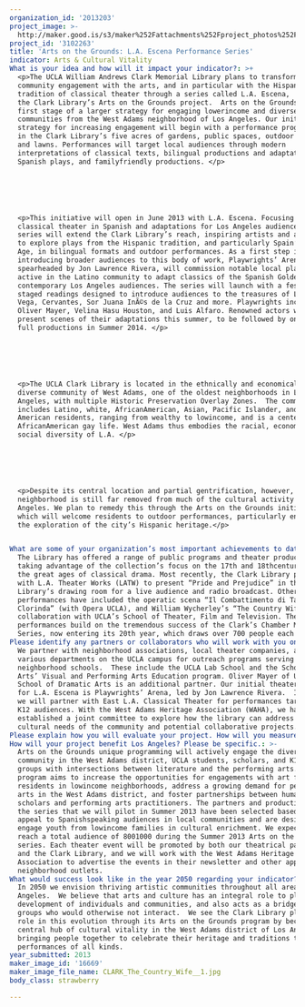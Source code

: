 ```yaml
---
organization_id: '2013203'
project_image: >-
  http://maker.good.is/s3/maker%252Fattachments%252Fproject_photos%252Fimages%252F16669%252Fdisplay%252FCLARK_The_Country_Wife__1.jpg=c570x385
project_id: '3102263'
title: 'Arts on the Grounds: L.A. Escena Performance Series'
indicator: Arts & Cultural Vitality
What is your idea and how will it impact your indicator?: >+
  <p>The UCLA William Andrews Clark Memorial Library plans to transform
  community engagement with the arts, and in particular with the Hispanic
  tradition of classical theater through a series called L.A. Escena,  part of
  the Clark Library’s Arts on the Grounds project.  Arts on the Grounds is the
  first stage of a larger strategy for engaging lowerincome and diverse
  communities from the West Adams neighborhood of Los Angeles. Our initial
  strategy for increasing engagement will begin with a performance program set
  in the Clark Library’s five acres of gardens, public spaces, outdoor “rooms,”
  and lawns. Performances will target local audiences through modern
  interpretations of classical texts, bilingual productions and adaptations of
  Spanish plays, and familyfriendly productions. </p>






  <p>This initiative will open in June 2013 with L.A. Escena. Focusing on
  classical theater in Spanish and adaptations for Los Angeles audiences, this
  series will extend the Clark Library’s reach, inspiring artists and audiences
  to explore plays from the Hispanic tradition, and particularly Spain’s Golden
  Age, in bilingual formats and outdoor performances. As a first step in
  introducing broader audiences to this body of work, Playwrights’ Arena,
  spearheaded by Jon Lawrence Rivera, will commission notable local playwrights
  active in the Latino community to adapt classics of the Spanish Golden Age for
  contemporary Los Angeles audiences. The series will launch with a festival of
  staged readings designed to introduce audiences to the treasures of Lope de
  Vega, Cervantes, Sor Juana InÃ©s de la Cruz and more. Playwrights include
  Oliver Mayer, Velina Hasu Houston, and Luis Alfaro. Renowned actors will
  present scenes of their adaptations this summer, to be followed by one or more
  full productions in Summer 2014. </p>






  <p>The UCLA Clark Library is located in the ethnically and economically
  diverse community of West Adams, one of the oldest neighborhoods in Los
  Angeles, with multiple Historic Preservation Overlay Zones.  The community
  includes Latino, white, AfricanAmerican, Asian, Pacific Islander, and Native
  American residents, ranging from wealthy to lowincome, and is a center of
  AfricanAmerican gay life. West Adams thus embodies the racial, economic and
  social diversity of L.A. </p>






  <p>Despite its central location and partial gentrification, however, the
  neighborhood is still far removed from much of the cultural activity in Los
  Angeles. We plan to remedy this through the Arts on the Grounds initiative
  which will welcome residents to outdoor performances, particularly encouraging
  the exploration of the city’s Hispanic heritage.</p>


What are some of your organization’s most important achievements to date?: >-
  The Library has offered a range of public programs and theater productions,
  taking advantage of the collection’s focus on the 17th and 18thcentury, one of
  the great ages of classical drama. Most recently, the Clark Library partnered
  with L.A. Theater Works (LATW) to present “Pride and Prejudice” in the
  Library’s drawing room for a live audience and radio broadcast. Other indoor
  performances have included the operatic scena “Il Combattimento di Tancredi e
  Clorinda” (with Opera UCLA), and William Wycherley’s “The Country Wife” in
  collaboration with UCLA’s School of Theater, Film and Television. Theater
  performances build on the tremendous success of the Clark’s Chamber Music
  Series, now entering its 20th year, which draws over 700 people each year. 
Please identify any partners or collaborators who will work with you on this project.: >-
  We partner with neighborhood associations, local theater companies, and
  various departments on the UCLA campus for outreach programs serving
  neighborhood schools.  These include the UCLA Lab School and the School of the
  Arts’ Visual and Performing Arts Education program. Oliver Mayer of USC’s
  School of Dramatic Arts is an additional partner. Our initial theater partner
  for L.A. Escena is Playwrights’ Arena, led by Jon Lawrence Rivera.  In 201314,
  we will partner with East L.A. Classical Theater for performances targeting
  K12 audiences. With the West Adams Heritage Association (WAHA), we have also
  established a joint committee to explore how the library can address the
  cultural needs of the community and potential collaborative projects. 
Please explain how you will evaluate your project. How will you measure success?: "<p>We will evaluate Arts on the Grounds and measure success in three ways: </p>\n\n\n<p>1)\tAudience attendance and feedback: The Clark Library conducts surveys with audiences at events to learn about their reactions to performances, accessibility of our programs, and their suggestions for future programming. We also collect data on the number of attendees.</p>\n\n\n<p>2)\tPartner response: We interview partners about their experience in the collaboration, troubleshoot during a season, and build their recommendations into development of new collaborative efforts. The Clark Library also measures the success of partnerships by interest from new partners.</p>\n\n\n<p>3)\tOperational assessment: The library periodically conducts assessments of programs by debriefing with Clark Library staff, reviewing audience surveys, and analyzing attendance statistics. These are generally annual evaluations that guide a process to identify shortcomings of past events and programs and develop strategies to improve implementation. </p>\n\n\n<p>Additional assessments will come from interviews with neighborhood groups and school representatives from the West Adams district. The overall success of this initiative will be measured by the number of attendees and media hits of the pilot season.</p> "
How will your project benefit Los Angeles? Please be specific.: >-
  Arts on the Grounds unique programming will actively engage the diverse
  community in the West Adams district, UCLA students, scholars, and K12 school
  groups with intersections between literature and the performing arts. The
  program aims to increase the opportunities for engagements with art for local
  residents in lowincome neighborhoods, address a growing demand for performing
  arts in the West Adams district, and foster partnerships between humanities
  scholars and performing arts practitioners. The partners and productions in
  the series that we will pilot in Summer 2013 have been selected based on their
  appeal to Spanishspeaking audiences in local communities and are designed to
  engage youth from lowincome families in cultural enrichment. We expect to
  reach a total audience of 8001000 during the Summer 2013 Arts on the Grounds
  series. Each theater event will be promoted by both our theatrical partners
  and the Clark Library, and we will work with the West Adams Heritage
  Association to advertise the events in their newsletter and other appropriate
  neighborhood outlets. 
What would success look like in the year 2050 regarding your indicator?: >-
  In 2050 we envision thriving artistic communities throughout all area of Los
  Angeles.  We believe that arts and culture has an integral role to play in the
  development of individuals and communities, and also acts as a bridge between
  groups who would otherwise not interact.  We see the Clark Library playing a
  role in this evolution through its Arts on the Grounds program by becoming a
  central hub of cultural vitality in the West Adams district of Los Angeles —
  bringing people together to celebrate their heritage and traditions through
  performances of all kinds.
year_submitted: 2013
maker_image_id: '16669'
maker_image_file_name: CLARK_The_Country_Wife__1.jpg
body_class: strawberry

---
```

